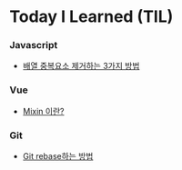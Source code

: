 # Today I Learned (TIL)

### Javascript

-   [배열 중복요소 제거하는 3가지 방법](https://github.com/bongjoki/TIL/blob/master/Javascript/Remove_Duplicated_Element_From_Array.md)

### Vue

-   [Mixin 이란?](https://github.com/bongjoki/TIL/blob/master/Vue/Mixin.md)

### Git

-   [Git rebase하는 방법](https://github.com/bongjoki/TIL/blob/master/Git/Rebase.md)
